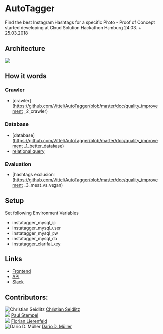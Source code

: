 # AutoTagger
Find the best Instagram Hashtags for a specific Photo - Proof of Concept started developing at Cloud Solution Hackathon Hamburg 24.03. + 25.03.2018

## Architecture
![](https://github.com/Vittel/AutoTagger/raw/master/doc/architecture2.png)

## How it words
### Crawler
  * [crawler](https://github.com/Vittel/AutoTagger/blob/master/doc/quality_improvement _2_crawler)

### Database
  * [database](https://github.com/Vittel/AutoTagger/blob/master/doc/quality_improvement _1_better_database)
  * [relational query](https://github.com/Vittel/AutoTagger/blob/master/doc/relational-query.md)
  
### Evaluation
  * [hashtags exclusion](https://github.com/Vittel/AutoTagger/blob/master/doc/quality_improvement _3_meat_vs_vegan)


## Setup

Set following Environment Variables
- instatagger_mysql_ip
- instatagger_mysql_user
- instatagger_mysql_pw
- instatagger_mysql_db
- instatagger_clarifai_key

## Links
  * [Frontend](http://instatagger.do-epic-sh.it/)
  * [API](http://instataggerui.azurewebsites.net/swagger)
  * [Slack](https://dnughh.slack.com/messages/C9VD9KUTV/team/U7EU90J4S/)

## Contributors:
![Christian Seidlitz](https://avatars1.githubusercontent.com/u/1927076?s=50) [Christian Seidlitz](https://github.com/Vittel)<br />
![](http://via.placeholder.com/50x50) [Paul Stempel](https://github.com/tempel3)<br />
![](http://via.placeholder.com/50x50) [Florian Lierenfeld](https://github.com/soulseak)<br />
![Dario D. Müller](https://avatars1.githubusercontent.com/u/2358139?s=50) [Dario D. Müller](https://github.com/DarioDomiDE)
